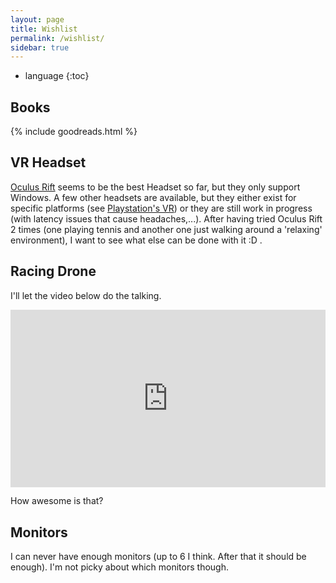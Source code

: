 ```yaml
---
layout: page
title: Wishlist
permalink: /wishlist/
sidebar: true
---
```


* language
{:toc}

## Books

<!--
I've compiled this list using [goodreads](https://www.goodreads.com/{{ site.author.goodreads }}).
-->

{% include goodreads.html %}

## VR Headset

[Oculus Rift](https://www.oculus.com/) seems to be the best Headset so far, but they only support Windows. A few other headsets are available, but they either exist for specific platforms (see [Playstation's VR](https://www.playstation.com/en-us/explore/playstation-vr/)) or they are still work in progress (with latency issues that cause headaches,...). After having tried Oculus Rift 2 times (one playing tennis and another one just walking around a 'relaxing' environment), I want to see what else can be done with it :D .

## Racing Drone

I'll let the video below do the talking.

<div style="position:relative;height:0;padding-bottom:56.25%">
	<iframe src="https://www.youtube.com/embed/QSZmSNL_0r8?ecver=2" width="640" height="360" frameborder="0" style="position:absolute;width:100%;height:100%;left:0" allowfullscreen></iframe>
</div>

How awesome is that?

## Monitors

I can never have enough monitors (up to 6 I think. After that it should be enough). I'm not picky about which monitors though.
